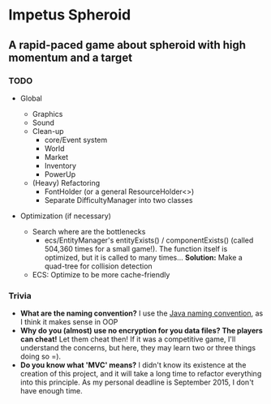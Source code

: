 # Impetus Spheroid
## A rapid-paced game about spheroid with high momentum and a target

### TODO
* Global
  * Graphics
  * Sound
  * Clean-up
  	* core/Event system
	* World
	* Market
	* Inventory
	* PowerUp
  * (Heavy) Refactoring
  	* FontHolder (or a general ResourceHolder<>)
	* Separate DifficultyManager into two classes

* Optimization (if necessary)
  * Search where are the bottlenecks
  	* ecs/EntityManager's entityExists() / componentExists() (called 504,360 times for a small game!).
The function itself is optimized, but it is called to many times...
**Solution:** Make a quad-tree for collision detection
  * ECS: Optimize to be more cache-friendly


### Trivia
* __What are the naming convention?__ I use the [Java naming convention](https://en.wikipedia.org/wiki/Naming_convention_%28programming%29#Java), as I think it makes sense in OOP
* __Why do you (almost) use no encryption for you data files? The players can cheat!__ Let them cheat then! If it was a competitive game, I'll understand the concerns, but here, they may learn two or three things doing so =).
* __Do you know what 'MVC' means?__ I didn't know its existence at the creation of this project, and it will take a long time to refactor everything into this principle. As my personal deadline is September 2015, I don't have enough time.

